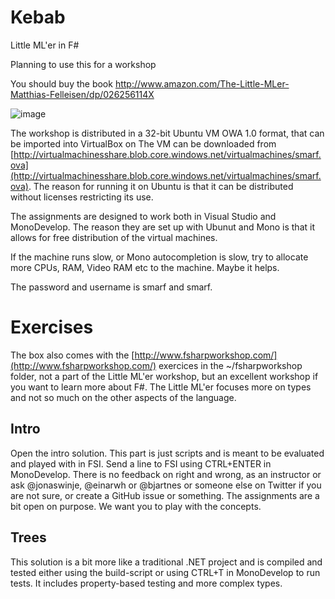 # Kebab
Little ML'er in F#

Planning to use this for a workshop

You should buy the book
http://www.amazon.com/The-Little-MLer-Matthias-Felleisen/dp/026256114X

![image](https://mitpress.mit.edu/sites/default/files/9780262561143.jpg)

The workshop is distributed in a 32-bit Ubuntu VM OWA 1.0 format, that can be imported into VirtualBox on 
The VM can be downloaded from [http://virtualmachinesshare.blob.core.windows.net/virtualmachines/smarf.ova](http://virtualmachinesshare.blob.core.windows.net/virtualmachines/smarf.ova). The reason for running it on Ubuntu is that it can be distributed without licenses restricting its use. 

The assignments are designed to work both in Visual Studio and MonoDevelop. The reason they are set up with Ubunut and Mono is that it allows for free distribution of the virtual machines.

If the machine runs slow, or Mono autocompletion is slow, try to allocate more CPUs, RAM, Video RAM etc to the machine. Maybe it helps.

The password and username is smarf and smarf. 

# Exercises

The box also comes with the [http://www.fsharpworkshop.com/](http://www.fsharpworkshop.com/) exercices in the ~/fsharpworkshop folder, not a part of the Little ML'er workshop, but an excellent workshop if you want to learn more about F#. The Little ML'er focuses more on types and not so much on the other aspects of the language.

## Intro

Open the intro solution. This part is just scripts and is meant to be evaluated and played with in FSI. Send a line to FSI using CTRL+ENTER in MonoDevelop. There is no feedback on right and wrong, as an instructor or ask @jonaswinje, @einarwh or @bjartnes or someone else on Twitter if  you are not sure, or create a GitHub issue or something. The assignments are a bit open on purpose. We want you to play with the concepts.

## Trees

This solution is a bit more like a traditional .NET project and is compiled and tested either using the build-script or using CTRL+T in MonoDevelop to run tests. It includes property-based testing and more complex types.




